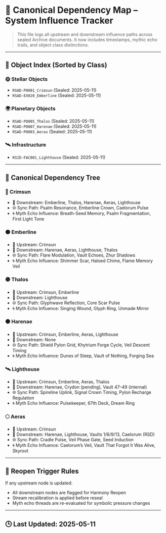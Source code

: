 # 🔗 Canonical Dependency Map – System Influence Tracker

> This file logs all upstream and downstream influence paths across sealed Archive documents.
> It now includes timestamps, mythic echo trails, and object class distinctions.

---

## 🧱 Object Index (Sorted by Class)

### 🌞 Stellar Objects
- `RSAD-PO001_Crimsun` (Sealed: 2025-05-11)
- `RSAD-EX020_Emberline` (Sealed: 2025-05-11)

### 🌍 Planetary Objects
- `RSAD-PO005_Thalos` (Sealed: 2025-05-11)
- `RSAD-PO007_Harenae` (Sealed: 2025-05-11)
- `RSAD-PO003_Aeras` (Sealed: 2025-05-11)

### 🛰 Infrastructure
- `RSID-FAC001_Lighthouse` (Sealed: 2025-05-11)

---

## 🔀 Canonical Dependency Tree

### 🔴 Crimsun
- 🔽 Downstream: Emberline, Thalos, Harenae, Aeras, Lighthouse
- 🌐 Sync Path: Psalm Resonance, Emberline Crown, Caelorum Pulse
- 🌀 Myth Echo Influence: Breath-Seed Memory, Psalm Fragmentation, First Light Tone

### 🟠 Emberline
- 🔼 Upstream: Crimsun
- 🔽 Downstream: Harenae, Aeras, Lighthouse, Thalos
- 🌐 Sync Path: Flare Modulation, Vault Echoes, Zhur Shadows
- 🌀 Myth Echo Influence: Shimmer Scar, Haloed Chime, Flame Memory Veil

### 🟣 Thalos
- 🔼 Upstream: Crimsun, Emberline
- 🔽 Downstream: Lighthouse
- 🌐 Sync Path: Glyphwave Reflection, Core Scar Pulse
- 🌀 Myth Echo Influence: Singing Wound, Glyph Ring, Unmade Mirror

### ⚫ Harenae
- 🔼 Upstream: Crimsun, Emberline, Aeras, Lighthouse
- 🔽 Downstream: None
- 🌐 Sync Path: Shield Pylon Grid, Khytrium Forge Cycle, Veil Descent Timing
- 🌀 Myth Echo Influence: Dunes of Sleep, Vault of Nothing, Forging Sea

### 🛰 Lighthouse
- 🔼 Upstream: Crimsun, Emberline, Aeras, Thalos
- 🔽 Downstream: Harenae, Crydon (pending), Vault 47–49 (internal)
- 🌐 Sync Path: Spireline Uplink, Signal Crown Timing, Pylon Recharge Regulation
- 🌀 Myth Echo Influence: Pulsekeeper, 67th Deck, Dream Ring

### 🌕 Aeras
- 🔼 Upstream: Crimsun
- 🔽 Downstream: Harenae, Lighthouse, Vaults 1/6/9/13, Caelorum (RSD)
- 🌐 Sync Path: Cradle Pulse, Veil Phase Gate, Seed Induction
- 🌀 Myth Echo Influence: Caelorum’s Veil, Vault That Forgot It Was Alive, Skyroot

---

## 🧭 Reopen Trigger Rules

If any upstream node is updated:
- All downstream nodes are flagged for Harmony Reopen
- Stream recalibration is applied before reseal
- Myth echo threads are re-evaluated for symbolic pressure changes

---

## 🕒 Last Updated: 2025-05-11
